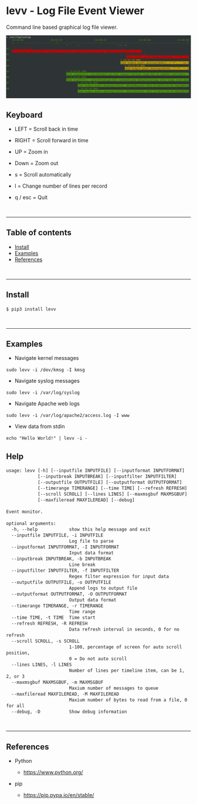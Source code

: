 
# levv - Log File Event Viewer

Command line based graphical log file viewer.

![Screen Shot](https://raw.githubusercontent.com/wheresjames/levv/master/imgs/view-syslog.png)

## Keyboard

* LEFT = Scroll back in time
* RIGHT = Scroll forward in time
* UP = Zoom in
* Down = Zoom out

* s = Scroll automatically
* l = Change number of lines per record
* q / esc = Quit

&nbsp;


---------------------------------------------------------------------
## Table of contents

* [Install](#install)
* [Examples](#examples)
* [References](#references)

&nbsp;

---------------------------------------------------------------------
## Install

    $ pip3 install levv

&nbsp;


---------------------------------------------------------------------
## Examples

* Navigate kernel messages

`sudo levv -i /dev/kmsg -I kmsg`

* Navigate syslog messages

`sudo levv -i /var/log/syslog`

* Navigate Apache web logs

`sudo levv -i /var/log/apache2/access.log -I www`

* View data from stdin

`echo "Hello World!" | levv -i -`


## Help

```
usage: levv [-h] [--inputfile INPUTFILE] [--inputformat INPUTFORMAT]
            [--inputbreak INPUTBREAK] [--inputfilter INPUTFILTER]
            [--outputfile OUTPUTFILE] [--outputformat OUTPUTFORMAT]
            [--timerange TIMERANGE] [--time TIME] [--refresh REFRESH]
            [--scroll SCROLL] [--lines LINES] [--maxmsgbuf MAXMSGBUF]
            [--maxfileread MAXFILEREAD] [--debug]

Event monitor.

optional arguments:
  -h, --help            show this help message and exit
  --inputfile INPUTFILE, -i INPUTFILE
                        Log file to parse
  --inputformat INPUTFORMAT, -I INPUTFORMAT
                        Input data format
  --inputbreak INPUTBREAK, -b INPUTBREAK
                        Line break
  --inputfilter INPUTFILTER, -f INPUTFILTER
                        Regex filter expression for input data
  --outputfile OUTPUTFILE, -o OUTPUTFILE
                        Append logs to output file
  --outputformat OUTPUTFORMAT, -O OUTPUTFORMAT
                        Output data format
  --timerange TIMERANGE, -r TIMERANGE
                        Time range
  --time TIME, -t TIME  Time start
  --refresh REFRESH, -R REFRESH
                        Data refresh interval in seconds, 0 for no refresh
  --scroll SCROLL, -s SCROLL
                        1-100, percentage of screen for auto scroll position,
                        0 = Do not auto scroll
  --lines LINES, -l LINES
                        Number of lines per timeline item, can be 1, 2, or 3
  --maxmsgbuf MAXMSGBUF, -m MAXMSGBUF
                        Maxium number of messages to queue
  --maxfileread MAXFILEREAD, -M MAXFILEREAD
                        Maxium number of bytes to read from a file, 0 for all
  --debug, -D           Show debug information
```

&nbsp;


---------------------------------------------------------------------
## References

- Python
    - https://www.python.org/

- pip
    - https://pip.pypa.io/en/stable/

